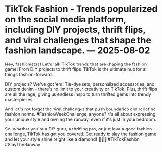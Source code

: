 # TikTok Fashion - Trends popularized on the social media platform, including DIY projects, thrift flips, and viral challenges that shape the fashion landscape. — 2025-08-02

Hey, fashionistas! Let's talk TikTok trends that are shaping the fashion game! From DIY projects to thrift flips, TikTok is the ultimate hub for all things fashion-forward. 

DIY projects? We've got 'em! Tie-dye sets, personalized accessories, and custom denim - there's no limit to your creativity on TikTok. Plus, thrift flips are all the rage, giving us endless inspo to turn thrifted gems into trendy masterpieces.

And let's not forget the viral challenges that push boundaries and redefine fashion norms. #FashionWeekChallenge, anyone? It's all about expressing your unique style and owning the runway, even if it's just in your bedroom.

So, whether you're a DIY guru, a thrifting pro, or just love a good fashion challenge, TikTok has got you covered. Get ready to slay the fashion game and let your style shine bright like a diamond! 💅👗🔥 #TikTokFashion #SlayTheRunway